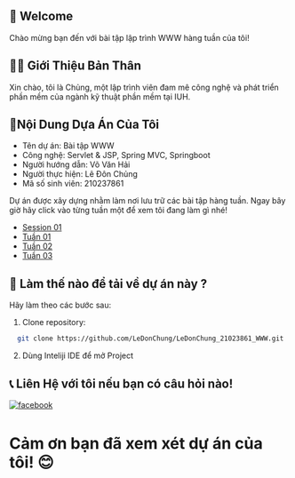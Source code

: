 ## 👋 Welcome
Chào mừng bạn đến với bài tập lập trình WWW hàng tuần của tôi!

## 🧑‍💻 Giới Thiệu Bản Thân
Xin chào, tôi là Chủng, một lập trình viên đam mê công nghệ và phát triển phần mềm của ngành kỹ thuật phần mềm tại IUH.

## 📝Nội Dung Dựa Án Của Tôi
- Tên dự án: Bài tập WWW 
- Công nghệ: Servlet & JSP, Spring MVC, Springboot
- Người hướng dẫn: Võ Văn Hải
- Người thực hiện: Lê Đôn Chủng
- Mã số sinh viên: 210237861

Dự án được xây dựng nhằm làm nơi lưu trữ các bài tập hàng tuần. Ngay bây giờ hãy click vào từng tuần một để xem tôi đang làm gì nhé!
- [Session 01](https://github.com/LeDonChung/ReactNative/tree/main/Tuan01)
- [Tuần 01](https://github.com/LeDonChung/ReactNative/tree/main/Tuan01)
- [Tuần 02](https://github.com/LeDonChung/ReactNative/tree/main/Tuan01)
- [Tuần 03](https://github.com/LeDonChung/ReactNative/tree/main/Tuan01)

## 🚀 Làm thế nào để tải về dự án này ?
Hãy làm theo các bước sau:
1. Clone repository: 
```bash
  git clone https://github.com/LeDonChung/LeDonChung_21023861_WWW.git
```
2. Dùng Inteliji IDE để mở Project

## 📞 Liên Hệ với tôi nếu bạn có câu hỏi nào!
<div align="left">
<a href="https://www.facebook.com/LDC01082003" target="_blank">
  <img src=https://img.shields.io/badge/facebook-%232E87FB.svg?&style=for-the-badge&logo=facebook&logoColor=white alt=facebook style="margin-bottom: 5px;" />
</a>
</div>

# Cảm ơn bạn đã xem xét dự án của tôi! 😊
